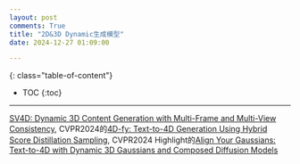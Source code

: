 ```yaml
---
layout: post
comments: True
title: "2D&3D Dynamic生成模型"
date: 2024-12-27 01:09:00

---
```


<!--more-->

{: class="table-of-content"}
* TOC
{:toc}

---

[SV4D: Dynamic 3D Content Generation with Multi-Frame and Multi-View Consistency](https://sv4d.github.io/), CVPR2024的[4D-fy: Text-to-4D Generation Using Hybrid Score Distillation Sampling](https://sherwinbahmani.github.io/4dfy/), CVPR2024 Highlight的[Align Your Gaussians: Text-to-4D with Dynamic 3D Gaussians and Composed Diffusion Models](https://research.nvidia.com/labs/toronto-ai/AlignYourGaussians/)
